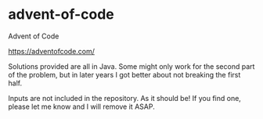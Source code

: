 # advent-of-code
Advent of Code

https://adventofcode.com/

Solutions provided are all in Java.
Some might only work for the second part of the problem, but in later years I got better about not breaking the first half.

Inputs are not included in the repository.  As it should be!  If you find one, please let me know and I will remove it ASAP.

